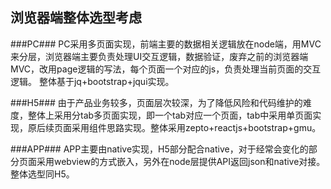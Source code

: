 ## 浏览器端整体选型考虑 ##

###PC###
    PC采用多页面实现，前端主要的数据相关逻辑放在node端，用MVC来分层，浏览器端主要负责处理UI交互逻辑，数据验证，废弃之前的浏览器端MVC，改用page逻辑的写法，每个页面一个对应的js，负责处理当前页面的交互逻辑。
    整体基于jq+bootstrap+jqui实现。

###H5###
	由于产品业务较多，页面层次较深，为了降低风险和代码维护的难度，整体上采用分tab多页面实现，即一个tab对应一个页面，tab中采用单页面实现，原后续页面采用组件思路实现。整体采用zepto+reactjs+bootstrap+gmu。

###APP###
    APP主要由native实现，H5部分配合native，对于经常会变化的部分页面采用webview的方式嵌入，另外在node层提供API返回json和native对接。整体选型同H5。